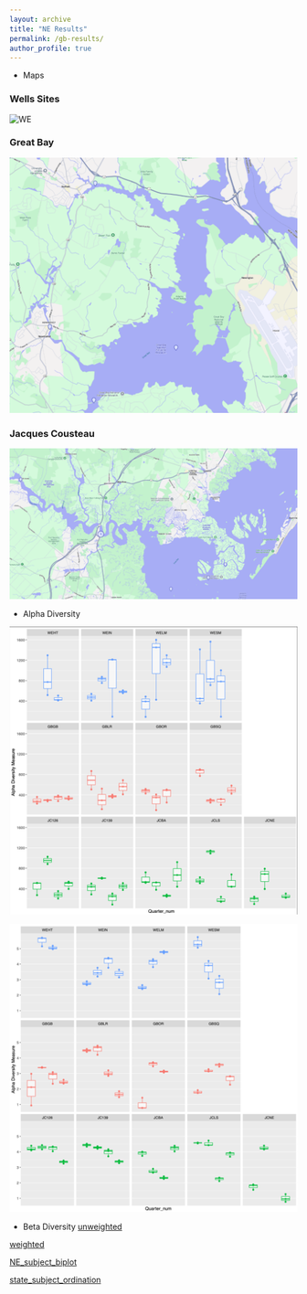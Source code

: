 ```yaml
---
layout: archive
title: "NE Results"
permalink: /gb-results/
author_profile: true
---
```

* Maps 
### Wells Sites
![WE](https://github.com/jthmiller/jthmiller.github.io/blob/master/images/WE.png?raw=true)

### Great Bay
![GB](https://github.com/jthmiller/jthmiller.github.io/blob/master/images/GB.png?raw=true)

### Jacques Cousteau 
![JC](https://github.com/jthmiller/jthmiller.github.io/blob/master/images/JC.png?raw=true)


* Alpha Diversity

![Diversity](https://github.com/jthmiller/jthmiller.github.io/blob/master/images/gb-observed.png?raw=true)

![Shannon](https://github.com/jthmiller/jthmiller.github.io/blob/master/images/gb-shannon.png?raw=true)

* Beta Diversity
[unweighted](https://view.qiime2.org/visualization/?src=https://jthmiller.github.io/files/results/nerrs/regional/NE_with-repl/unweighted_unifrac_emperor.qzv)  

[weighted](https://view.qiime2.org/visualization/?src=https://jthmiller.github.io/files/results/nerrs/regional/NE_with-repl/weighted_unifrac_emperor.qzv)

[NE_subject_biplot](https://view.qiime2.org/visualization/?src=https://jthmiller.github.io/files/results/nerrs/regional/NE_with-repl/NE_gemelli-ctf/NE_subject_biplot.qzv)

[state_subject_ordination](https://view.qiime2.org/visualization/?src=https://jthmiller.github.io/files/results/nerrs/regional/NE_with-repl/NE_gemelli-ctf/state_subject_ordination.qzv)



